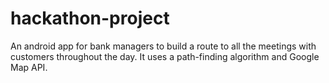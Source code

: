 # hackathon-project
An android app for bank managers to build a route to all the meetings with customers throughout the day.
It uses a path-finding algorithm and Google Map API.
